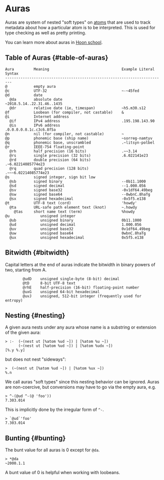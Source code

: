 # Auras

Auras are system of nested "soft types" on [atoms](../../glossary/atom.md) that are used to track metadata about how a particular atom is to be interpreted. This is used for type checking as well as pretty printing.

You can learn more about auras in [Hoon school](../../build-on-urbit/hoon-school/B-syntax.md#nouns).

## Table of Auras {#table-of-auras}

```
Aura         Meaning                                 Example Literal Syntax
-------------------------------------------------------------------------
@            empty aura
@c           UTF-32                                  ~-~45fed
@d           date
  @da        absolute date                           ~2018.5.14..22.31.46..1435
  @dr        relative date (ie, timespan)            ~h5.m30.s12
@f           Loobean (for compiler, not castable)    &
@i           Internet address
  @if        IPv4 address                            .195.198.143.90
  @is        IPv6 address                            .0.0.0.0.0.1c.c3c6.8f5a
@n           nil (for compiler, not castable)        ~
@p           phonemic base (ship name)               ~sorreg-namtyv
@q           phonemic base, unscrambled              .~litsyn-polbel
@r           IEEE-754 floating-point
  @rh        half precision (16 bits)                .~~3.14
  @rs        single precision (32 bits)              .6.022141e23
  @rd        double precision (64 bits)              .~6.02214085774e23
  @rq        quad precision (128 bits)               .~~~6.02214085774e23
@s           signed integer, sign bit low
  @sb        signed binary                           --0b11.1000
  @sd        signed decimal                          --1.000.056
  @sv        signed base32                           -0v1df64.49beg
  @sw        signed base64                           --0wbnC.8haTg
  @sx        signed hexadecimal                      -0x5f5.e138
@t           UTF-8 text (cord)                       'howdy'
  @ta        URL-safe path element text (knot)       ~.howdy
    @tas     short name text (term)                  %howdy
@u              unsigned integer
  @ub           unsigned binary                      0b11.1000
  @ud           unsigned decimal                     1.000.056
  @uv           unsigned base32                      0v1df64.49beg
  @uw           unsigned base64                      0wbnC.8haTg
  @ux           unsigned hexadecimal                 0x5f5.e138
```

## Bitwidth {#bitwidth}

Capital letters at the end of auras indicate the bitwidth in binary powers of
two, starting from A.

```
        @udD    unsigned single-byte (8-bit) decimal
        @tD     8-bit UTF-8 text
        @rhE    half-precision (16-bit) floating-point number
        @uxG    unsigned 64-bit hexadecimal
        @uvJ    unsigned, 512-bit integer (frequently used for entropy)
```

## Nesting {#nesting}

A given aura nests under any aura whose name is a substring or extension of the
given aura:

```
> :-  (~(nest ut [%atom %ud ~]) | [%atom %u ~])
      (~(nest ut [%atom %ud ~]) | [%atom %udx ~])
[%.y %.y]
```

but does not nest "sideways":

```
>  (~(nest ut [%atom %ud ~]) | [%atom %ux ~])
%.n
```

We call auras "soft types" since this nesting behavior can be ignored. Auras are non-coercive, but conversions may have to go via the empty aura, e.g.

```
> ^-(@ud ^-(@ 'foo'))
7.303.014
```

This is implicitly done by the irregular form of `^-`.

```
> `@ud`'foo'
7.303.014
```

## Bunting {#bunting}

The bunt value for all auras is 0 except for `@da`.

```
> *@da
~2000.1.1
```

A bunt value of 0 is helpful when working with loobeans.
